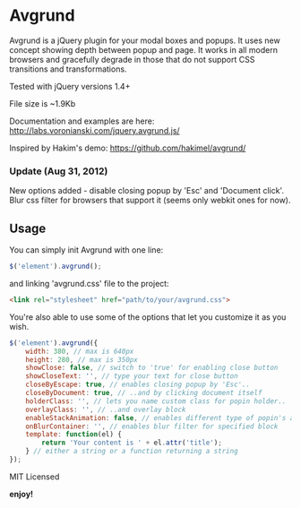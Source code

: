 # Avgrund

Avgrund is a jQuery plugin for your modal boxes and popups. It uses new concept showing depth between popup and page.
It works in all modern browsers and gracefully degrade in those that do not support CSS transitions and transformations.

Tested with jQuery versions 1.4+

File size is ~1.9Kb

Documentation and examples are here: http://labs.voronianski.com/jquery.avgrund.js/

Inspired by Hakim's demo: https://github.com/hakimel/avgrund/

### Update (Aug 31, 2012)
New options added - disable closing popup by 'Esc' and 'Document click'. Blur css filter for browsers that support it (seems only webkit ones for now).

## Usage

You can simply init Avgrund with one line:

```javascript
$('element').avgrund();
```

and linking 'avgrund.css' file to the project:

```html
<link rel="stylesheet" href="path/to/your/avgrund.css">
```

You're also able to use some of the options that let you customize it as you wish.

```javascript
$('element').avgrund({			
	width: 380, // max is 640px
	height: 280, // max is 350px
	showClose: false, // switch to 'true' for enabling close button 
	showCloseText: '', // type your text for close button
	closeByEscape: true, // enables closing popup by 'Esc'..
	closeByDocument: true, // ..and by clicking document itself
	holderClass: '', // lets you name custom class for popin holder..
	overlayClass: '', // ..and overlay block
	enableStackAnimation: false, // enables different type of popin's animation
	onBlurContainer: '', // enables blur filter for specified block 
	template: function(el) {
		return 'Your content is ' + el.attr('title');
	} // either a string or a function returning a string
});
```

MIT Licensed

**enjoy!**